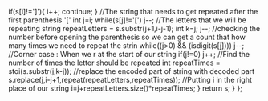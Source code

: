 if(s[i]!=']'){
i++;
continue;
}
//The string that needs to get repeated after the first parenthesis '['
int j=i;
while(s[j]!='[') j--;
//The letters that we will be repeating
string repeatLetters = s.substr(j+1,i-j-1);
int k=j;
j--;
//checking the number before opening the parenthesis so we can get a count that how many times we need to repeat the strin
while((j>0) && (isdigit(s[j])))
j--;
//Corner case : When we r at the start of our string
if(j!=0) j++;
//Find the number of times the letter should be repeated
int repeatTimes = stoi(s.substr(j,k-j));
//replace the encoded part of string with decoded part
s.replace(j,i-j+1,repeat(repeatLetters,repeatTimes));
//Putting i in the right place of our string
i=j+repeatLetters.size()*repeatTimes;
}
return s;
}
};